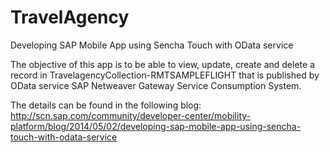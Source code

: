 TravelAgency
============

Developing SAP Mobile App using Sencha Touch with OData service

The objective of this app is to be able to view, update, create and delete a record in TravelagencyCollection-RMTSAMPLEFLIGHT that is published by OData service SAP Netweaver Gateway Service Consumption System.

The details can be found in the following blog:
http://scn.sap.com/community/developer-center/mobility-platform/blog/2014/05/02/developing-sap-mobile-app-using-sencha-touch-with-odata-service
